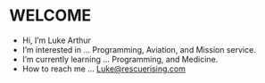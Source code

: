 # WELCOME

- Hi, I’m Luke Arthur
- I’m interested in ... Programming, Aviation, and Mission service.
- I’m currently learning ... Programming, and Medicine.
- How to reach me ... Luke@rescuerising.com

<!---
lcflight/lcflight is a ✨ special ✨ repository because its `README.md` (this file) appears on your GitHub profile.
You can click the Preview link to take a look at your changes.
--->
